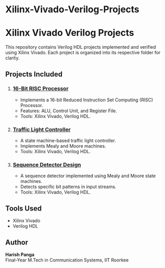 # Xilinx-Vivado-Verilog-Projects

# Xilinx Vivado Verilog Projects

This repository contains Verilog HDL projects implemented and verified using Xilinx Vivado. Each project is organized into its respective folder for clarity.

## Projects Included

1. ### [16-Bit RISC Processor](16-Bit-RISC-Processor/README.md)
   - Implements a 16-bit Reduced Instruction Set Computing (RISC) Processor.
   - Features: ALU, Control Unit, and Register File.
   - Tools: Xilinx Vivado, Verilog HDL.

2. ### [Traffic Light Controller](Traffic-Light-Controller/README.md)
   - A state machine-based traffic light controller.
   - Implements Mealy and Moore machines.
   - Tools: Xilinx Vivado, Verilog HDL.

3. ### [Sequence Detector Design](Sequence-Detector-Design/README.md)
   - A sequence detector implemented using Mealy and Moore state machines.
   - Detects specific bit patterns in input streams.
   - Tools: Xilinx Vivado, Verilog HDL.

## Tools Used
- Xilinx Vivado
- Verilog HDL

## Author
**Harish Panga**  
Final-Year M.Tech in Communication Systems, IIT Roorkee
